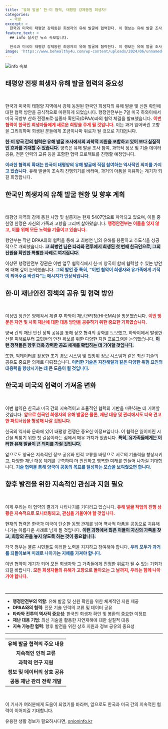 ```yaml
---
title: ‘유해 발굴’ 한·미 협력, 태평양 강제동원 희생자!
categories:
  - 국방
excerpt: >
  한국과 미국이 태평양 강제동원 희생자의 유해 발굴에 협력한다. 이 행보는 유해 발굴 조사, 기술 공유 등 전방위적 파트너십을 통해 5407명의 희생자 유지를 위한 중대한 전환점을 마련한다.
feature_text: >
  ## info 실시간 뉴스 속보입니다.

  한국과 미국이 태평양 강제동원 희생자의 유해 발굴에 협력한다. 이 행보는 유해 발굴 조사, 기술 공유 등 전방위적 파트너십을 통해 5407명의 희생자 유지를 위한 중대한 전환점을 마련한다.
image: 'https://www.behealthy4u.com/wp-content/uploads/2024/06/unnamed-file.png'
---
```


<p><img src="https://www.behealthy4u.com/wp-content/uploads/2024/06/unnamed-file.png" alt="info 속보" /></p>

<h2 data-ke-size="size26">태평양 전쟁 희생자 유해 발굴 협력의 중요성</h2>

<p data-ke-size="size16">&nbsp;</p>

<p>한국과 미국이 태평양 지역에서 강제 동원된 한국인 희생자의 유해 발굴 및 신원 확인에 대한 협력 방안을 공식적으로 마련하게 되었습니다. 행정안전부는 7일 미국 하와이에서 미국 국방부 산하 전쟁포로·실종자 확인국(DPAA)과의 협약 체결을 발표했습니다. <b><span style="color: #ee2323;">이번 협력이 한국인 희생자들에게 새로운 희망을 주게 될 것입니다.</span></b> 이는 과거 잃어버린 고향을 그리워하며 희생된 분들에게 조금이나마 위로가 될 것으로 기대됩니다.</p>

<p><b><span style="background-color: #21538527;">한·미 양국 간의 협력은 유해 발굴 조사에서의 과학적 지원을 포함하고 있어 보다 실질적인 효과를 기대할 수 있습니다.</span></b> 양측은 유해 발굴 조사 참여, 과학적 정보 및 기술 데이터 공유, 전문 인력의 교류 등을 포함한 협력 프로젝트를 진행할 예정입니다.</p>

<p><b><span style="color: #1a5490;">이러한 협력의 확대는 한국이 태평양의 유해 발굴에 직접 참여하는 역사적인 의미를 가지고 있습니다.</span></b> 유해 발굴이 조속히 진행되기를 바라며, 과거의 아픔을 치유하는 계기가 되길 희망합니다. </p>

<h2 data-ke-size="size26">한국인 희생자의 유해 발굴 현황 및 향후 계획</h2>

<p data-ke-size="size16">&nbsp;</p>

<p>태평양 지역의 강제 동원 사망 및 실종자는 현재 5407명으로 파악되고 있으며, 이들 중 한명 한명은 자신의 가족과 고향을 그리며 살아왔습니다. <b><span style="color: #ee2323;">행정안전부는 이들을 잊지 않고, 이를 위해 모든 노력을 기울이고 있습니다.</span></b> </p>

<p>행안부는 작년 DPAA와의 협력을 통해 고 최병연 님의 유해를 봉환하고 추도식을 성공적으로 개최했습니다. <b><span style="background-color: #21538527;">고 최병연 님은 타라와 전투에서 희생된 첫 번째 한국인으로, 그의 신원을 확인한 특별한 사례로 여겨집니다.</span></b> </p>

<p>이상민 행정안전부 장관은 이번 업무 협약식에서 한·미 양국이 함께 협력할 수 있는 방안에 대해 깊이 논의했습니다. <b><span style="color: #1a5490;">그의 발언 중 특히, "이번 협약이 희생자와 유가족에게 기적이 되어주길 바란다"는 메시지가 인상적입니다.</span></b> </p>

<h2 data-ke-size="size26">한·미 재난안전 정책의 공유 및 협력 방안</h2>

<p data-ke-size="size16">&nbsp;</p>

<p>이상민 장관은 양해각서 체결 후 하와이 재난관리청(HI-EMA)을 방문했습니다. <b><span style="color: #ee2323;">이번 방문은 자연 및 사회 재난에 대한 대응 방안을 공유하기 위한 중요한 기회였습니다.</span></b> </p>

<p>양국 간의 재난 안전 정책 공유를 통해 상호 협력의 강화를 도모했고, 하와이에서 발생한 산불 피해로부터 교민들의 안전 확보를 위한 다양한 지원 프로그램을 논의했습니다. <b><span style="background-color: #21538527;">이런 정책들은 향후 더욱 강력한 공조 체계를 확립하는 데 기여할 것입니다.</span></b> </p>

<p>또한, 빅데이터를 활용한 조기 경보 시스템 및 민방위 정보 시스템과 같은 최신 기술의 공유도 중요한 의제로 다뤄졌습니다. <b><span style="color: #1a5490;">이러한 기술은 지진해일과 같은 다양한 위험 요인의 대응력을 향상시키는 데 큰 도움이 될 것입니다.</span></b> </p>

<h2 data-ke-size="size26">한국과 미국의 협력이 가져올 변화</h2>

<p data-ke-size="size16">&nbsp;</p>

<p>이번 협약은 한국과 미국 간의 지속적이고 효율적인 협력의 기반을 마련하는 데 기여할 것입니다. <b><span style="color: #ee2323;">앞으로 한국인 희생자의 유해 발굴은 물론, 재난 대응 및 관리에서도 더욱 견고한 파트너십을 형성해 나갈 것입니다.</span></b> </p>

<p>한국의 역사와 문화에 있어 태평양 전쟁은 중요한 이정표입니다. 이 협력은 잃어버린 시간을 되찾기 위한 첫 걸음이라는 점에서 매우 가치가 있습니다. <b><span style="background-color: #21538527;">특히, 유가족들에게는 이러한 유해 발굴이 큰 의미를 가질 것입니다.</span></b> </p>

<p>앞으로도 양국은 지속적인 정보 공유와 인적 교류를 바탕으로 서로의 기술력을 향상시키고, 다양한 재난 대응 체계를 구축하여 더 안전하고 행복한 미래를 만들어 나가길 기대합니다. <b><span style="color: #1a5490;">기술 협력을 통해 양국이 공동의 목표를 달성하는 모습을 보여줬으면 합니다.</span></b> </p>

<h2 data-ke-size="size26">향후 발전을 위한 지속적인 관심과 지원 필요</h2>

<p data-ke-size="size16">&nbsp;</p>

<p>이제 우리는 이 협약의 결과가 나타나기를 기다리고 있습니다. <b><span style="color: #ee2323;">유해 발굴 작업의 진행 상황은 지속적으로 모니터링되고, 관심을 기울여야 할 것입니다.</span></b> </p>

<p>현재의 협력은 한국과 미국이 단순한 동맹 관계를 넘어 역사적 아픔을 공동으로 치유해 나가는 아름다운 사례로 남게 될 것입니다. <b><span style="background-color: #21538527;">이런 과정에서 많은 이들이 자신의 가족을 찾고, 희망의 끈을 놓지 않도록 하는 것이 중요합니다.</span></b> </p>

<p>각국 정부는 물론 시민들도 이러한 노력을 지지하고 참여해야 합니다. <b><span style="color: #1a5490;">우리 모두가 과거를 되돌아보며 미래로 나아가는 지혜를 가져야 합니다.</span></b> </p>

<p>이번 협약이 계기가 되어 모든 희생자와 그 가족들에게 진정한 위로가 될 수 있는 기회가 되길 바랍니다. <b><span style="color: #ee2323;">모든 희생자들의 유해가 고향으로 돌아오는 그 날까지, 우리는 함께 나아가야 합니다.</span></b> </p>

<p data-ke-size="size16">&nbsp;</p>

<hr>

<ul>
    <li><b>행정안전부의 역할</b>: 유해 발굴 및 신원 확인을 위한 체계적인 지원 제공</li>
    <li><b>DPAA와의 협력</b>: 전문 기술 인력의 교류 및 데이터 공유</li>
    <li><b>타라와 전투의 역사적 중요성</b>: 한국인 희생자 확인 및 봉환의 중요한 이정표</li>
    <li><b>재난 대응 기법</b>: 최신 기술을 활용한 자연재해에 대한 실질적 대응</li>
    <li><b>지속 가능한 협력</b>: 향후 발전을 위한 상호 지원과 정보 공유의 중요성</li>
</ul>

<hr>

<table>
    <tr>
        <td style="text-align: center; height: 17px;"><b>유해 발굴 협력의 주요 내용</b></td>
    </tr>
    <tr>
        <td style="text-align: center; height: 17px;"><b>지속적인 인적 교류</b></td>
    </tr>
    <tr>
        <td style="text-align: center; height: 17px;"><b>과학적 연구 지원</b></td>
    </tr>
    <tr>
        <td style="text-align: center; height: 17px;"><b>정보 및 데이터의 상호 공유</b></td>
    </tr>
    <tr>
        <td style="text-align: center; height: 17px;"><b>공동 재난 관리 전략 개발</b></td>
    </tr>
</table>

<p data-ke-size="size16">&nbsp;</p> 

<p>이 기사가 여러분에게 도움이 되었기를 바라며, 앞으로도 한국과 미국 간의 지속적인 협력이 이어지길 기대합니다.</p>
유용한 생활 정보가 필요하시다면, <a href="https://onioninfo.kr" rel="dofollow">onioninfo.kr</a>


